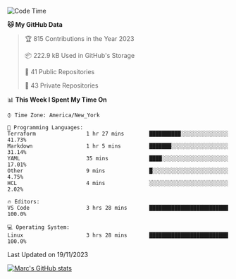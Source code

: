 <!--START_SECTION:waka-->
![Code Time](http://img.shields.io/badge/Code%20Time-231%20hrs%2014%20mins-blue)

**🐱 My GitHub Data** 

> 🏆 815 Contributions in the Year 2023
 > 
> 📦 222.9 kB Used in GitHub's Storage 
 > 
> 📜 41 Public Repositories 
 > 
> 🔑 43 Private Repositories  
 > 
📊 **This Week I Spent My Time On** 

```text
⌚︎ Time Zone: America/New_York

💬 Programming Languages: 
Terraform                1 hr 27 mins        ██████████░░░░░░░░░░░░░░░   41.73% 
Markdown                 1 hr 5 mins         ███████░░░░░░░░░░░░░░░░░░   31.14% 
YAML                     35 mins             ████░░░░░░░░░░░░░░░░░░░░░   17.01% 
Other                    9 mins              █░░░░░░░░░░░░░░░░░░░░░░░░   4.75% 
HCL                      4 mins              ░░░░░░░░░░░░░░░░░░░░░░░░░   2.02%

🔥 Editors: 
VS Code                  3 hrs 28 mins       █████████████████████████   100.0%

💻 Operating System: 
Linux                    3 hrs 28 mins       █████████████████████████   100.0%

```


 Last Updated on 19/11/2023
<!--END_SECTION:waka-->
[![Marc's GitHub stats](https://github-readme-stats.vercel.app/api?username=marc-leblanc)](https://github.com/anuraghazra/github-readme-stats)

